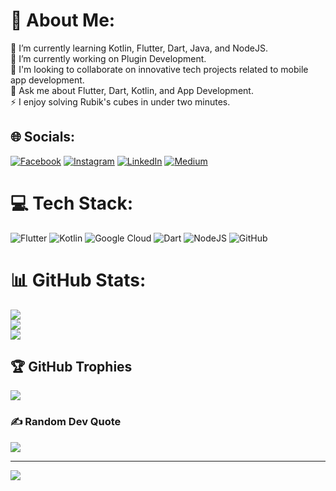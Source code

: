 # 💫 About Me:
🌱 I’m currently learning Kotlin, Flutter, Dart, Java, and NodeJS.<br>🔭 I’m currently working on Plugin Development.<br>👯 I'm looking to collaborate on innovative tech projects related to mobile app development.<br>💬 Ask me about Flutter, Dart, Kotlin, and App Development.<br>⚡  I enjoy solving Rubik's cubes in under two minutes.


## 🌐 Socials:
[![Facebook](https://img.shields.io/badge/Facebook-%231877F2.svg?logo=Facebook&logoColor=white)](https://facebook.com/ChAnasAdullah) [![Instagram](https://img.shields.io/badge/Instagram-%23E4405F.svg?logo=Instagram&logoColor=white)](https://instagram.com/chanasabdullah) [![LinkedIn](https://img.shields.io/badge/LinkedIn-%230077B5.svg?logo=linkedin&logoColor=white)](https://linkedin.com/in/ch-anas-abdullah-236051247) [![Medium](https://img.shields.io/badge/Medium-12100E?logo=medium&logoColor=white)](https://medium.com/@chanasabdullah) 

# 💻 Tech Stack:
![Flutter](https://img.shields.io/badge/Flutter-%2302569B.svg?style=for-the-badge&logo=Flutter&logoColor=white) ![Kotlin](https://img.shields.io/badge/kotlin-%230095D5.svg?style=for-the-badge&logo=kotlin&logoColor=white) ![Google Cloud](https://img.shields.io/badge/Google%20Cloud-%234285F4.svg?style=for-the-badge&logo=google-cloud&logoColor=white) ![Dart](https://img.shields.io/badge/dart-%230175C2.svg?style=for-the-badge&logo=dart&logoColor=white) ![NodeJS](https://img.shields.io/badge/node.js-6DA55F?style=for-the-badge&logo=node.js&logoColor=white) ![GitHub](https://img.shields.io/badge/GitHub-%23121011.svg?style=for-the-badge&logo=github&logoColor=white)
# 📊 GitHub Stats:
![](https://github-readme-stats.vercel.app/api?username=Ch-Anas-Abdullah&theme=dark&hide_border=false&include_all_commits=true&count_private=true)<br/>
![](https://github-readme-streak-stats.herokuapp.com/?user=Ch-Anas-Abdullah&theme=dark&hide_border=false)<br/>
![](https://github-readme-stats.vercel.app/api/top-langs/?username=Ch-Anas-Abdullah&theme=dark&hide_border=false&include_all_commits=true&count_private=true&layout=compact)

## 🏆 GitHub Trophies
![](https://github-profile-trophy.vercel.app/?username=Ch-Anas-Abdullah&theme=radical&no-frame=false&no-bg=false&margin-w=4)

### ✍️ Random Dev Quote
![](https://quotes-github-readme.vercel.app/api?type=horizontal&theme=radical)

---
[![](https://visitcount.itsvg.in/api?id=Ch-Anas-Abdullah&icon=1&color=0)](https://visitcount.itsvg.in)

